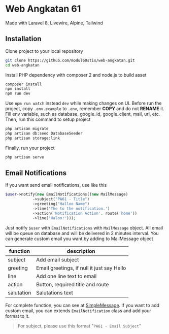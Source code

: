 # Web Angkatan 61

Made with Laravel 8, Livewire, Alpine, Tailwind

## Installation

Clone project to your local repository

```bash
git clone https://github.com/modul60stis/web-angkatan.git
cd web-angkatan
```

Install PHP dependency with composer 2 and node.js to build asset

```bash
composer install
npm install
npm run dev
```

Use `npm run watch` instead `dev` while making changes on UI. Before run the project, copy `.env.example` to `.env`, remember **COPY** and do not **RENAME** it. Fill env variable, such as database, google_id, google_client, mail, url, etc. Then, run this command to setup project

```bash
php artisan migrate
php artisan db:seed DatabaseSeeder
php artisan storage:link
```

Finally, run your project

```bash
php artisan serve
```

## Email Notifications

If you want send email notifications, use like this

```php
$user->notify(new EmailNotifications((new MailMessage)
            ->subject("PA61 - Title")
            ->greeting("Halloo Name")
            ->line('The to the notification.')
            ->action('Notification Action', route('home'))
            ->line('Haloo!')));
```

Just notify `$user` with `EmailNotifications` with `MailMessage` object. All email will be queue on database and will be delivered in 2 minutes interval. You can generate custom email you want by adding to MailMessage object

| function   | description                                |
| ---------- | ------------------------------------------ |
| subject    | Add email subject                          |
| greeting   | Email greetings, if null it just say Hello |
| line       | Add one line text to email                 |
| action     | Button, required title and route           |
| salutation | Salutations text                           |


For complete function, you can see at [SimpleMessage](./vendor/laravel/framework/src/Illuminate/Notifications/Messages/SimpleMessage.php). If you want to add custom email, you can extends `EmailNotification` class and add your format to it.

> For subject, please use this format "`PA61 - Email Subject`"